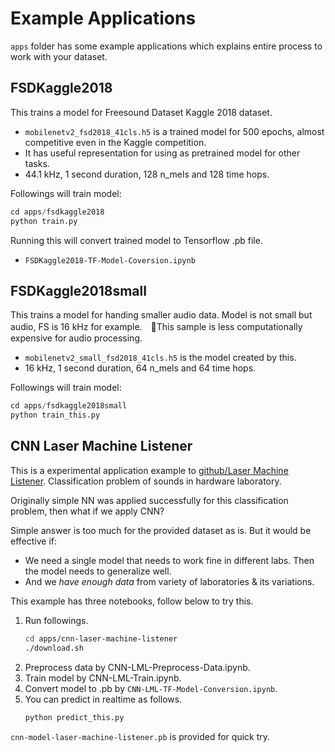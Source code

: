 # Example Applications

`apps` folder has some example applications which explains entire process to work with your dataset.

## FSDKaggle2018

This trains a model for Freesound Dataset Kaggle 2018 dataset.

- `mobilenetv2_fsd2018_41cls.h5` is a trained model for 500 epochs, almost competitive even in the Kaggle competition.
- It has useful representation for using as pretrained model for other tasks.
- 44.1 kHz, 1 second duration, 128 n_mels and 128 time hops.

Followings will train model:

```Python
cd apps/fsdkaggle2018
python train.py
```

Running this will convert trained model to Tensorflow .pb file.

- `FSDKaggle2018-TF-Model-Coversion.ipynb`

## FSDKaggle2018small

This trains a model for handing smaller audio data. Model is not small but audio, FS is 16 kHz for example.　This sample is less computationally expensive for audio processing.

- `mobilenetv2_small_fsd2018_41cls.h5` is the model created by this.
- 16 kHz, 1 second duration, 64 n_mels and 64 time hops.

Followings will train model:

```Python
cd apps/fsdkaggle2018small
python train_this.py
```

## CNN Laser Machine Listener

This is a experimental application example to [github/Laser Machine Listener](https://github.com/kotobuki/laser-machine-listener).
Classification problem of sounds in hardware laboratory.

Originally simple NN was applied successfully for this classification problem, then what if we apply CNN?

Simple answer is too much for the provided dataset as is.
But it would be effective if:

- We need a single model that needs to work fine in different labs. Then the model needs to generalize well.
- And we _have enough data_ from variety of laboratories & its variations.

This example has three notebooks, follow below to try this.

1. Run followings.
    ```sh
    cd apps/cnn-laser-machine-listener
    ./download.sh
    ```
2. Preprocess data by CNN-LML-Preprocess-Data.ipynb.
3. Train model by CNN-LML-Train.ipynb.
4. Convert model to .pb by `CNN-LML-TF-Model-Conversion.ipynb`.
5. You can predict in realtime as follows.
    ```sh
    python predict_this.py
    ```

`cnn-model-laser-machine-listener.pb` is provided for quick try.
